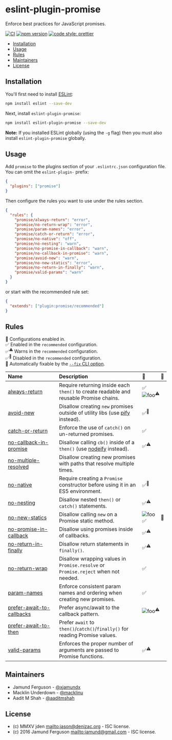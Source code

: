 # eslint-plugin-promise

Enforce best practices for JavaScript promises.

[![CI](https://github.com/eslint-community/eslint-plugin-promise/actions/workflows/CI.yml/badge.svg)](https://github.com/eslint-community/eslint-plugin-promise/actions/workflows/CI.yml)
[![npm version](https://badge.fury.io/js/eslint-plugin-promise.svg)](https://www.npmjs.com/package/eslint-plugin-promise)
[![code style: prettier](https://img.shields.io/badge/code_style-prettier-ff69b4.svg)](https://github.com/prettier/prettier)

<!-- START doctoc generated TOC please keep comment here to allow auto update -->
<!-- DON'T EDIT THIS SECTION, INSTEAD RE-RUN doctoc TO UPDATE -->

- [Installation](#installation)
- [Usage](#usage)
- [Rules](#rules)
- [Maintainers](#maintainers)
- [License](#license)

<!-- END doctoc generated TOC please keep comment here to allow auto update -->

## Installation

You'll first need to install [ESLint](http://eslint.org):

```sh
npm install eslint --save-dev
```

Next, install `eslint-plugin-promise`:

```sh
npm install eslint-plugin-promise --save-dev
```

**Note:** If you installed ESLint globally (using the `-g` flag) then you must
also install `eslint-plugin-promise` globally.

## Usage

Add `promise` to the plugins section of your `.eslintrc.json` configuration
file. You can omit the `eslint-plugin-` prefix:

```json
{
  "plugins": ["promise"]
}
```

Then configure the rules you want to use under the rules section.

```json
{
  "rules": {
    "promise/always-return": "error",
    "promise/no-return-wrap": "error",
    "promise/param-names": "error",
    "promise/catch-or-return": "error",
    "promise/no-native": "off",
    "promise/no-nesting": "warn",
    "promise/no-promise-in-callback": "warn",
    "promise/no-callback-in-promise": "warn",
    "promise/avoid-new": "warn",
    "promise/no-new-statics": "error",
    "promise/no-return-in-finally": "warn",
    "promise/valid-params": "warn"
  }
}
```

or start with the recommended rule set:

```json
{
  "extends": ["plugin:promise/recommended"]
}
```

## Rules

<!-- begin auto-generated rules list -->

💼 Configurations enabled in.\
✅ Enabled in the `recommended` configuration.\
✅<sup>⚠️</sup> Warns in the `recommended` configuration.\
✅<sup>🚫</sup> Disabled in the `recommended` configuration.\
🔧 Automatically fixable by the [`--fix` CLI option](https://eslint.org/docs/user-guide/command-line-interface#--fix).

| Name                                                                 | Description                                                                            | 💼                                                              | 🔧 |
| :------------------------------------------------------------------- | :------------------------------------------------------------------------------------- | :-------------------------------------------------------------- | :- |
| [always-return](docs/rules/always-return.md)                         | Require returning inside each `then()` to create readable and reusable Promise chains. | ✅ <span style="white-space:nowrap">![foo][]<sup>⚠️</sup></span> |    |
| [avoid-new](docs/rules/avoid-new.md)                                 | Disallow creating `new` promises outside of utility libs (use [pify][] instead).       | <span style="white-space:nowrap">✅<sup>🚫</sup></span>          |    |
| [catch-or-return](docs/rules/catch-or-return.md)                     | Enforce the use of `catch()` on un-returned promises.                                  | ✅                                                               |    |
| [no-callback-in-promise](docs/rules/no-callback-in-promise.md)       | Disallow calling `cb()` inside of a `then()` (use [nodeify][] instead).                | <span style="white-space:nowrap">✅<sup>⚠️</sup></span>          |    |
| [no-multiple-resolved](docs/rules/no-multiple-resolved.md)           | Disallow creating new promises with paths that resolve multiple times.                 |                                                                 |    |
| [no-native](docs/rules/no-native.md)                                 | Require creating a `Promise` constructor before using it in an ES5 environment.        | <span style="white-space:nowrap">✅<sup>🚫</sup></span>          |    |
| [no-nesting](docs/rules/no-nesting.md)                               | Disallow nested `then()` or `catch()` statements.                                      | <span style="white-space:nowrap">✅<sup>⚠️</sup></span>          |    |
| [no-new-statics](docs/rules/no-new-statics.md)                       | Disallow calling `new` on a Promise static method.                                     | ![foo][] ✅                                                      | 🔧 |
| [no-promise-in-callback](docs/rules/no-promise-in-callback.md)       | Disallow using promises inside of callbacks.                                           | <span style="white-space:nowrap">✅<sup>⚠️</sup></span>          |    |
| [no-return-in-finally](docs/rules/no-return-in-finally.md)           | Disallow return statements in `finally()`.                                             | <span style="white-space:nowrap">✅<sup>⚠️</sup></span>          |    |
| [no-return-wrap](docs/rules/no-return-wrap.md)                       | Disallow wrapping values in `Promise.resolve` or `Promise.reject` when not needed.     | ✅                                                               |    |
| [param-names](docs/rules/param-names.md)                             | Enforce consistent param names and ordering when creating new promises.                | ✅                                                               |    |
| [prefer-await-to-callbacks](docs/rules/prefer-await-to-callbacks.md) | Prefer async/await to the callback pattern.                                            | <span style="white-space:nowrap">![foo][]<sup>⚠️</sup></span>   |    |
| [prefer-await-to-then](docs/rules/prefer-await-to-then.md)           | Prefer `await` to `then()`/`catch()`/`finally()` for reading Promise values.           |                                                                 |    |
| [valid-params](docs/rules/valid-params.md)                           | Enforces the proper number of arguments are passed to Promise functions.               | <span class="nowrap">✅<sup>⚠️</sup></span>          |    |

<!-- end auto-generated rules list -->

## Maintainers

- Jamund Ferguson - [@xjamundx][]
- Macklin Underdown - [@macklinu][]
- Aadit M Shah - [@aaditmshah][]

## License

- (c) MMXV jden <mailto:jason@denizac.org> - ISC license.
- (c) 2016 Jamund Ferguson <mailto:jamund@gmail.com> - ISC license.

[nodeify]: https://www.npmjs.com/package/nodeify
[pify]: https://www.npmjs.com/package/pify
[@aaditmshah]: https://github.com/aaditmshah
[@macklinu]: https://github.com/macklinu
[@xjamundx]: https://github.com/xjamundx

[foo]: https://img.shields.io/badge/-foo-blue.svg
